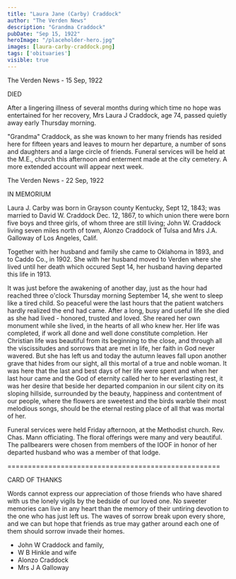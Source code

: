 ```yaml
---
title: "Laura Jane (Carby) Craddock"
author: "The Verden News"
description: "Grandma Craddock"
pubDate: "Sep 15, 1922"
heroImage: "/placeholder-hero.jpg"
images: [laura-carby-craddock.png]
tags: ['obituaries']
visible: true
---
```

The Verden News - 15 Sep, 1922

DIED

After a lingering illness of several months during which time no hope was entertained for her recovery, Mrs Laura J Craddock, age 74, passed quietly away early Thursday morning.

"Grandma" Craddock, as she was known to her many friends has resided here for fifteen years and leaves to mourn her departure, a number of sons and daughters and a large circle of friends. Funeral services will be held at the M.E., church this afternoon and enterment made at the city cemetery. A more extended account will appear next week.


The Verden News - 22 Sep, 1922

IN MEMORIUM

Laura J. Carby was born in Grayson county Kentucky, Sept 12, 1843; was married to David W. Craddock Dec. 12, 1867, to which union there were born five boys and three girls, of whom three are still living; John W. Craddock living seven miles north of town, Alonzo Craddock of Tulsa and Mrs J.A. Galloway of Los Angeles, Calif.

Together with her husband and family she came to Oklahoma in 1893, and to Caddo Co., in 1902. She with her husband moved to Verden where she lived until her death which occured Sept 14, her husband having departed this life in 1913.

It was just before the awakening of another day, just as the hour had reached three o'clock Thursday morning September 14, she went to sleep like a tired child. So peaceful were the last hours that the patient watchers hardly realized the end had came. After a long, busy and useful life she died as she had lived - honored, trusted and loved. She reared her own monument while she lived, in the hearts of all who knew her. Her life was completed, if work all done and well done constitute completion. Her Christian life was beautiful from its beginning to the close, and through all the viscissitudes and sorrows that are met in life, her faith in God never wavered. But she has left us and today the autumn leaves fall upon another grave that hides from our sight, all this mortal of a true and noble woman. It was here that the last and best days of her life were spent and when her last hour came and the God of eternity called her to her everlasting rest, it was her desire that beside her departed companion in our silent city on its sloping hillside, surrounded by the beauty, happiness and contentment of our people, where the flowers are sweetest and the birds warble their most melodious songs, should be the eternal resting place of all that was mortal of her.

Funeral services were held Friday afternoon, at the Methodist church. Rev. Chas. Mann officiating. The floral offerings were many and very beautiful. The pallbearers were chosen from members of the IOOF in honor of her departed husband who was a member of that lodge.

====================================================

CARD OF THANKS

Words cannot express our appreciation of those friends who have shared with us the lonely vigils by the bedside of our loved one. No sweeter memories can live in any heart than the memory of their untiring devotion to the one who has just left us. The waves of sorrow break upon every shore, and we can but hope that friends as true may gather around each one of them should sorrow invade their homes.

* John W Craddock and family,
* W B Hinkle and wife
* Alonzo Craddock
* Mrs J A Galloway
